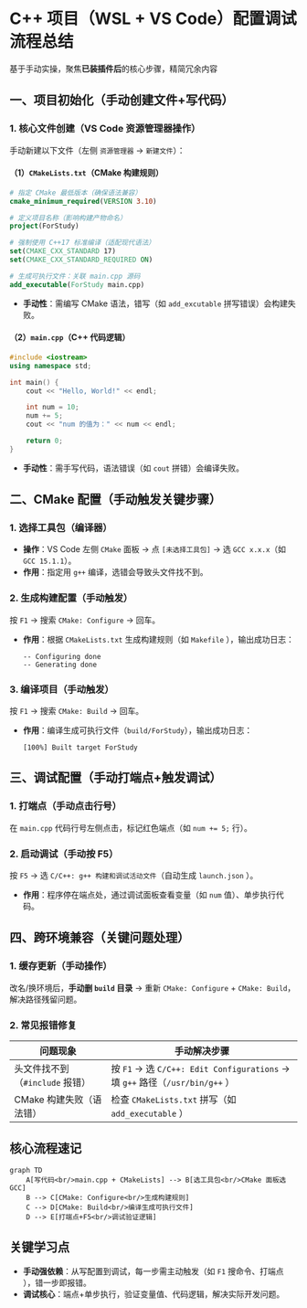 # C++ 项目（WSL + VS Code）配置调试流程总结  
基于手动实操，聚焦**已装插件后**的核心步骤，精简冗余内容  


## 一、项目初始化（手动创建文件+写代码）  
### 1. 核心文件创建（VS Code 资源管理器操作）  
手动新建以下文件（左侧 `资源管理器` → `新建文件`）：  

#### （1）`CMakeLists.txt`（CMake 构建规则）  
```cmake  
# 指定 CMake 最低版本（确保语法兼容）  
cmake_minimum_required(VERSION 3.10)  

# 定义项目名称（影响构建产物命名）  
project(ForStudy)  

# 强制使用 C++17 标准编译（适配现代语法）  
set(CMAKE_CXX_STANDARD 17)  
set(CMAKE_CXX_STANDARD_REQUIRED ON)  

# 生成可执行文件：关联 main.cpp 源码  
add_executable(ForStudy main.cpp)  
```  

- **手动性**：需编写 CMake 语法，错写（如 `add_excutable` 拼写错误）会构建失败。  


#### （2）`main.cpp`（C++ 代码逻辑）  
```cpp  
#include <iostream>  
using namespace std;  

int main() {  
    cout << "Hello, World!" << endl;  

    int num = 10;  
    num += 5;  
    cout << "num 的值为：" << num << endl;  

    return 0;  
}  
```  
- **手动性**：需手写代码，语法错误（如 `cout` 拼错）会编译失败。  


## 二、CMake 配置（手动触发关键步骤）  
### 1. 选择工具包（编译器）  
- **操作**：VS Code 左侧 `CMake` 面板 → 点 `[未选择工具包]` → 选 `GCC x.x.x`（如 `GCC 15.1.1`）。  
- **作用**：指定用 `g++` 编译，选错会导致头文件找不到。  


### 2. 生成构建配置（手动触发）  
按 `F1` → 搜索 `CMake: Configure` → 回车。  
- **作用**：根据 `CMakeLists.txt` 生成构建规则（如 `Makefile` ），输出成功日志：  
  ```  
  -- Configuring done  
  -- Generating done  
  ```  


### 3. 编译项目（手动触发）  
按 `F1` → 搜索 `CMake: Build` → 回车。  
- **作用**：编译生成可执行文件（`build/ForStudy`），输出成功日志：  
  ```  
  [100%] Built target ForStudy  
  ```  


## 三、调试配置（手动打端点+触发调试）  
### 1. 打端点（手动点击行号）  
在 `main.cpp` 代码行号左侧点击，标记红色端点（如 `num += 5;` 行）。  


### 2. 启动调试（手动按 F5）  
按 `F5` → 选 `C/C++: g++ 构建和调试活动文件`（自动生成 `launch.json` ）。  
- **作用**：程序停在端点处，通过调试面板查看变量（如 `num` 值）、单步执行代码。  


## 四、跨环境兼容（关键问题处理）  
### 1. 缓存更新（手动操作）  
改名/换环境后，**手动删 `build` 目录** → 重新 `CMake: Configure` + `CMake: Build`，解决路径残留问题。  


### 2. 常见报错修复  
| 问题现象                  | 手动解决步骤                     |  
|---------------------------|----------------------------------|  
| 头文件找不到（`#include` 报错） | 按 `F1` → 选 `C/C++: Edit Configurations` → 填 `g++` 路径（`/usr/bin/g++` ） |  
| CMake 构建失败（语法错）    | 检查 `CMakeLists.txt` 拼写（如 `add_executable` ） |  


## 核心流程速记  
```mermaid  
graph TD  
    A[写代码<br/>main.cpp + CMakeLists] --> B[选工具包<br/>CMake 面板选 GCC]  
    B --> C[CMake: Configure<br/>生成构建规则]  
    C --> D[CMake: Build<br/>编译生成可执行文件]  
    D --> E[打端点+F5<br/>调试验证逻辑]  
```  


## 关键学习点  
- **手动强依赖**：从写配置到调试，每一步需主动触发（如 `F1` 搜命令、打端点 ），错一步即报错。  
- **调试核心**：端点+单步执行，验证变量值、代码逻辑，解决实际开发问题。  
